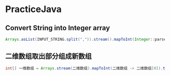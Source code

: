 # PracticeJava
## Convert String into Integer array
``` Java
Arrays.asList(INPUT_STRING.split(",")).stream().mapToInt(Integer::parseInt).toArray();
```

## 二维数组取出部分组成新数组
``` Java
int[] 一维数组 = Arrays.stream(二维数组).mapToInt(二维数组 -> 二维数组[0]).toArray();
```
